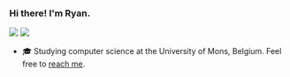 ### Hi there! I'm Ryan.

<a href="https://summerofcode.be/editions/2019">
        <img src="https://img.shields.io/badge/osoc-19-44DBA4.svg?logo=data%3Aimage%2Fpng%3Bbase64%2CiVBORw0KGgoAAAANSUhEUgAAACAAAAAYCAYAAACbU%2F80AAAAAXNSR0IArs4c6QAAAARnQU1BAACxjwv8YQUAAAAJcEhZcwAABYcAAAWHAcnh0QQAAARLSURBVEhLtZZ9aJVVHMfPc7e5q5Ebvb9sSeQGGkSklLqykEWZFVmBmBqxkNLVH8uWFWUQBUX1XxG9Um2FrFBB2DK2qD%2B2pb1YGkm5KGtlZlRb6V1z29Pn8%2BzeHHZdW%2BoXPjvnebnn%2FM739zvnWRSOkap3Np5CcxUsggshDTthPTTCt60VSwePSQBMfjrNI7AYJnpvhIZgA9QRwHep5NZR1OVdDU5YB0vg0MnVIHTCb14cVQdYuc18eA7KoR%2Fas9e%2FwwLYOhQNvfLu1Jtj%2BuGIHZhYPHvEIuIi%2FpwHpkB9DvVDcdyE3ZviEK%2BCV3OTqyNyYFJ69pk0Ftmz%2B%2Fs6MzhwHP2H4S5wkrX8Xd5auXQf%2FUS8U0YzA3zenwQw0FJSQDMFHEyb7PfCe7AOOgrn92RoEzGxv3OQF8EB74aGOdtWFoYouo%2F%2BGvCdNriV7q7WiiWhuquhMMSRAfqO2pHKTn4JOJiVWwUOOh1WwmtQy3sTaHM6EXx2LpwABl7G5Ob8S0gKDM2EO1jsdFY%2Bhclv4tqdkdP71sDZYFRzIV9NnAH3wA0DzccnN9BUqIZCcFv9Cn3kWVstuq1gvwRWQBO49Z4E3VU%2FQZMT1oAO6MThdDLUhih1TtZ%2BA7DK1S54hhrY44V7m8aUfAIGZ13o1PngOOp7WBPHcbsBeFqNRTo1jWUZQHFyZ1h%2FQc9wd1gE8SlNLn3fgHtfR0zNO1DHbni9rXJZvwGcBWOR%2FpeCq3K15lt55M6clJ6TFHROrO5DmlVwPVwLC%2BEaWE4k69oqlu2nHyKKy%2FNZS%2F9LP8Pt7Ib1pKGC%2FktwMTix%2BXwBWuBH2B2FqH9fXwddttOCKgIKFvFJMEB4e0uaO3QkKbpWO2OQuTVYvTTvHnsWnzoNHoSN8DLcicUWYCImN2W3gCfi08Q8t%2BfKqsQxA1gL3V6MIu3eBF95kenr9NrfPQ4HvJeV23MePASrOSUdX5lmt%2FjVcCPUM3NSkL7gtlkNDp7Ycoj%2BgEYePIr9ubwHqr4XnqDrDnJlWyDniPWyIorCIncNv9UN60e5clPh7ggpBiUn4U2ohTdgB%2FwCWv42aG19UfYkZMBSSKfTs7w0kM3YbcVfBw%2FA195Hk8Gim8yMXbRvgaerYzex1B9oD34LMi2loSjEWmg%2BjU5r98IegvzHZia%2Fn%2BZS2AZtBGCQiXjm59eAdVR3%2FezW7J6X8nR03ErQxe0lze1%2F0h4MYKxiEqvfw0ttiaMwK5PpTFLHMyfVjafAqvcwqiHIz2jzKlck45EHS07TSPAFxRMuyl6GU%2BEy8LOsrIncdyGvRjt%2B86qosNwDRAcM3u01IxVFJdz3bPAIvgJcvWlzW244MNDt4ZVX%2FycFrs7qvw38R%2FNw2gyLsX%2BkY%2F%2FSuB0oKCgbiqLIneK2ctUjvwvKc%2F9juJfJ%2FSqOqnEHMDDYHYoKynvx7gMut4N72mBMyRfwPDwGH2F9vnNlhEL4G1bwU%2F%2B%2BQ5NrAAAAAElFTkSuQmCC"></a>
<a href="https://summerofcode.be/editions/2020">
        <img src="https://img.shields.io/badge/osoc-20-F14A3B.svg?logo=data%3Aimage%2Fpng%3Bbase64%2CiVBORw0KGgoAAAANSUhEUgAAACAAAAAYCAYAAACbU%2F80AAAAAXNSR0IArs4c6QAAAARnQU1BAACxjwv8YQUAAAAJcEhZcwAABYcAAAWHAcnh0QQAAARLSURBVEhLtZZ9aJVVHMfPc7e5q5Ebvb9sSeQGGkSklLqykEWZFVmBmBqxkNLVH8uWFWUQBUX1XxG9Um2FrFBB2DK2qD%2B2pb1YGkm5KGtlZlRb6V1z29Pn8%2BzeHHZdW%2BoXPjvnebnn%2FM739zvnWRSOkap3Np5CcxUsggshDTthPTTCt60VSwePSQBMfjrNI7AYJnpvhIZgA9QRwHep5NZR1OVdDU5YB0vg0MnVIHTCb14cVQdYuc18eA7KoR%2Fas9e%2FwwLYOhQNvfLu1Jtj%2BuGIHZhYPHvEIuIi%2FpwHpkB9DvVDcdyE3ZviEK%2BCV3OTqyNyYFJ69pk0Ftmz%2B%2Fs6MzhwHP2H4S5wkrX8Xd5auXQf%2FUS8U0YzA3zenwQw0FJSQDMFHEyb7PfCe7AOOgrn92RoEzGxv3OQF8EB74aGOdtWFoYouo%2F%2BGvCdNriV7q7WiiWhuquhMMSRAfqO2pHKTn4JOJiVWwUOOh1WwmtQy3sTaHM6EXx2LpwABl7G5Ob8S0gKDM2EO1jsdFY%2Bhclv4tqdkdP71sDZYFRzIV9NnAH3wA0DzccnN9BUqIZCcFv9Cn3kWVstuq1gvwRWQBO49Z4E3VU%2FQZMT1oAO6MThdDLUhih1TtZ%2BA7DK1S54hhrY44V7m8aUfAIGZ13o1PngOOp7WBPHcbsBeFqNRTo1jWUZQHFyZ1h%2FQc9wd1gE8SlNLn3fgHtfR0zNO1DHbni9rXJZvwGcBWOR%2FpeCq3K15lt55M6clJ6TFHROrO5DmlVwPVwLC%2BEaWE4k69oqlu2nHyKKy%2FNZS%2F9LP8Pt7Ib1pKGC%2FktwMTix%2BXwBWuBH2B2FqH9fXwddttOCKgIKFvFJMEB4e0uaO3QkKbpWO2OQuTVYvTTvHnsWnzoNHoSN8DLcicUWYCImN2W3gCfi08Q8t%2BfKqsQxA1gL3V6MIu3eBF95kenr9NrfPQ4HvJeV23MePASrOSUdX5lmt%2FjVcCPUM3NSkL7gtlkNDp7Ycoj%2BgEYePIr9ubwHqr4XnqDrDnJlWyDniPWyIorCIncNv9UN60e5clPh7ggpBiUn4U2ohTdgB%2FwCWv42aG19UfYkZMBSSKfTs7w0kM3YbcVfBw%2FA195Hk8Gim8yMXbRvgaerYzex1B9oD34LMi2loSjEWmg%2BjU5r98IegvzHZia%2Fn%2BZS2AZtBGCQiXjm59eAdVR3%2FezW7J6X8nR03ErQxe0lze1%2F0h4MYKxiEqvfw0ttiaMwK5PpTFLHMyfVjafAqvcwqiHIz2jzKlck45EHS07TSPAFxRMuyl6GU%2BEy8LOsrIncdyGvRjt%2B86qosNwDRAcM3u01IxVFJdz3bPAIvgJcvWlzW244MNDt4ZVX%2FycFrs7qvw38R%2FNw2gyLsX%2BkY%2F%2FSuB0oKCgbiqLIneK2ctUjvwvKc%2F9juJfJ%2FSqOqnEHMDDYHYoKynvx7gMut4N72mBMyRfwPDwGH2F9vnNlhEL4G1bwU%2F%2B%2BQ5NrAAAAAElFTkSuQmCC"></a>


- 🎓 Studying computer science at the University of Mons, Belgium. Feel free to <a href="mailto:ryan.byloos@posteo.net">reach me</a>.
